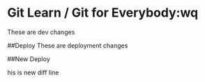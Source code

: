 
# Git Learn / Git for Everybody:wq

These are dev changes

##Deploy
These are deployment changes


##New Deploy

his is new diff line
